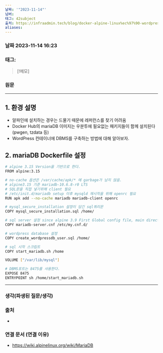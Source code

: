 ```yaml
---
날짜: '"2023-11-14"'
넘버: 
태그: 42subject
출처: https://infraadmin.tech/blog/docker-alpine-linux%ec%97%90-wordpress-mariadb-%ec%84%a4%ec%b9%98%ed%95%98%ea%b8%b02/
aliases:
---
```

### 날짜  2023-11-14 16:23

### 태그:

>[!메모]
>

### 원문
---
## 1. 환경 설명
- 알파인에 설치하는 경우는 드물기 때문에 레퍼런스를 찾기 어려움
- Docker Hub의 mariaDB 이미지는 우분투에 필요없는 패키지들이 함께 설치된다(pwgen, tzdata 등)
- WordPress 컨테이너에 DBMS를 구축하는 방법에 대해 알아보자.
## 2. mariaDB Dockerfile 설정
```bash
# alpine 3.15 Version을 기반으로 한다.
FROM alpine:3.15

# no-cache 옵션은 /var/cache/apk/* 에 garbage가 남지 않음.
# alpine3.15 기준 mariadb-10.6.8-r0 LTS
# SQL문을 직접 넣기위해 client 필요
# /etc/init.d/mariadb setup 이후 mysqld 재시작을 위해 openrc 필요
RUN apk add --no-cache mariadb mariadb-client openrc

# mysql_secure_installation 설정이 담긴 sql쿼리문
COPY mysql_secure_installation.sql /home/

# sql server 설정 since alpine 3.9 First Global config file, main directives
COPY mariadb-server.cnf /etc/my.cnf.d/

# wordpress database 설정
COPY create_wordpressdb_user.sql /home/

# sql 시작 스크립트
COPY start_mariadb.sh /home

VOLUME ["/var/lib/mysql"]

# DBMS포트는 8475를 사용한다.
EXPOSE 8475
ENTRYPOINT sh /home/start_mariadb.sh
```



---
### 생각(파생된 질문/생각)

### 출처
- 
### 연결 문서 (연결 이유)
- https://wiki.alpinelinux.org/wiki/MariaDB